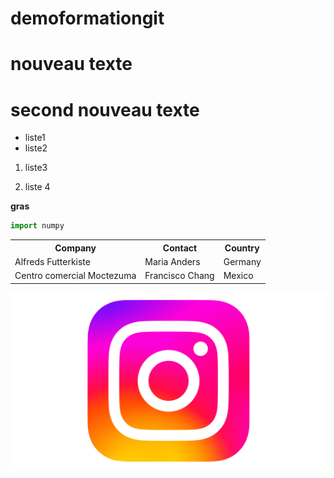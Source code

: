 # demoformationgit
# nouveau texte
# second nouveau texte

- liste1 
- liste2 

1) liste3 

2) liste 4


**gras**


```python
import numpy

```

<table>
  <tr>
    <th>Company</th>
    <th>Contact</th>
    <th>Country</th>
  </tr>
  <tr>
    <td>Alfreds Futterkiste</td>
    <td>Maria Anders</td>
    <td>Germany</td>
  </tr>
  <tr>
    <td>Centro comercial Moctezuma</td>
    <td>Francisco Chang</td>
    <td>Mexico</td>
  </tr>
</table>


![alt text](logo2.png)